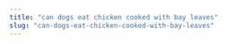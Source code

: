 ```yaml
---
title: "can dogs eat chicken cooked with bay leaves"
slug: "can-dogs-eat-chicken-cooked-with-bay-leaves"
---
```


